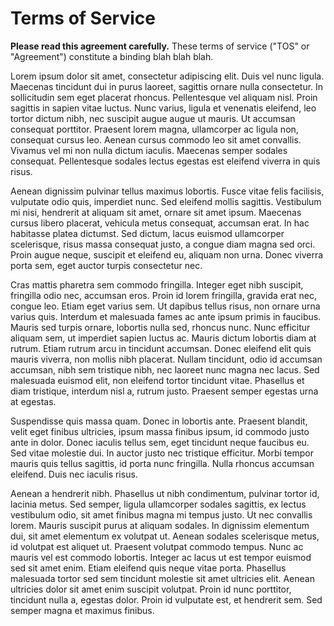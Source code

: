 # Terms of Service

__Please read this agreement carefully.__ These terms of service ("TOS" or "Agreement") constitute a binding blah blah blah.

Lorem ipsum dolor sit amet, consectetur adipiscing elit. Duis vel nunc ligula. Maecenas tincidunt dui in purus laoreet, sagittis ornare nulla consectetur. In sollicitudin sem eget placerat rhoncus. Pellentesque vel aliquam nisl. Proin sagittis in sapien vitae luctus. Nunc varius, ligula et venenatis eleifend, leo tortor dictum nibh, nec suscipit augue augue ut mauris. Ut accumsan consequat porttitor. Praesent lorem magna, ullamcorper ac ligula non, consequat cursus leo. Aenean cursus commodo leo sit amet convallis. Vivamus vel mi non nulla dictum iaculis. Maecenas semper sodales consequat. Pellentesque sodales lectus egestas est eleifend viverra in quis risus.

Aenean dignissim pulvinar tellus maximus lobortis. Fusce vitae felis facilisis, vulputate odio quis, imperdiet nunc. Sed eleifend mollis sagittis. Vestibulum mi nisi, hendrerit at aliquam sit amet, ornare sit amet ipsum. Maecenas cursus libero placerat, vehicula metus consequat, accumsan erat. In hac habitasse platea dictumst. Sed dictum, lacus euismod ullamcorper scelerisque, risus massa consequat justo, a congue diam magna sed orci. Proin augue neque, suscipit et eleifend eu, aliquam non urna. Donec viverra porta sem, eget auctor turpis consectetur nec.

Cras mattis pharetra sem commodo fringilla. Integer eget nibh suscipit, fringilla odio nec, accumsan eros. Proin id lorem fringilla, gravida erat nec, congue leo. Etiam eget varius sem. Ut dapibus tellus risus, non ornare urna varius quis. Interdum et malesuada fames ac ante ipsum primis in faucibus. Mauris sed turpis ornare, lobortis nulla sed, rhoncus nunc. Nunc efficitur aliquam sem, ut imperdiet sapien luctus ac. Mauris dictum lobortis diam at rutrum. Etiam rutrum arcu in tincidunt accumsan. Donec eleifend elit quis mauris viverra, non mollis nibh placerat. Nullam tincidunt, odio id accumsan accumsan, nibh sem tristique nibh, nec laoreet nunc magna nec lacus. Sed malesuada euismod elit, non eleifend tortor tincidunt vitae. Phasellus et diam tristique, interdum nisl a, rutrum justo. Praesent semper egestas urna at egestas.

Suspendisse quis massa quam. Donec in lobortis ante. Praesent blandit, velit eget finibus ultricies, ipsum massa finibus ipsum, id commodo justo ante in dolor. Donec iaculis tellus sem, eget tincidunt neque faucibus eu. Sed vitae molestie dui. In auctor justo nec tristique efficitur. Morbi tempor mauris quis tellus sagittis, id porta nunc fringilla. Nulla rhoncus accumsan eleifend. Duis nec iaculis risus.

Aenean a hendrerit nibh. Phasellus ut nibh condimentum, pulvinar tortor id, lacinia metus. Sed semper, ligula ullamcorper sodales sagittis, ex lectus vestibulum odio, sit amet finibus magna mi tempus justo. Ut nec convallis lorem. Mauris suscipit purus at aliquam sodales. In dignissim elementum dui, sit amet elementum ex volutpat ut. Aenean sodales scelerisque metus, id volutpat est aliquet ut. Praesent volutpat commodo tempus. Nunc ac mauris vel est commodo lobortis. Integer ac lacus ut est tempor euismod sed sit amet enim. Etiam eleifend quis neque vitae porta. Phasellus malesuada tortor sed sem tincidunt molestie sit amet ultricies elit. Aenean ultricies dolor sit amet enim suscipit volutpat. Proin id nunc porttitor, tincidunt nulla a, egestas dolor. Proin id vulputate est, et hendrerit sem. Sed semper magna et maximus finibus.